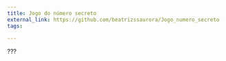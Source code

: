 ```yaml
---
title: Jogo do número secreto
external_link: https://github.com/beatrizssaurora/Jogo_numero_secreto
tags:
  
---
```


???

<!--more-->
